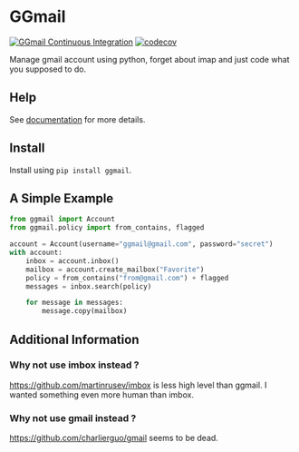 # GGmail

[![GGmail Continuous Integration](https://github.com/dylandoamaral/ggmail/actions/workflows/ci.yml/badge.svg)](https://github.com/dylandoamaral/ggmail/actions/workflows/ci.yml)
[![codecov](https://codecov.io/gh/dylandoamaral/ggmail/branch/main/graph/badge.svg?token=KY5JTQWZLF)](https://codecov.io/gh/dylandoamaral/ggmail)

Manage gmail account using python, forget about imap and just code what you supposed to do.

## Help

See [documentation](https://github.com/dylandoamaral/ggmail/wiki) for more details.

## Install

Install using `pip install ggmail`.

## A Simple Example

```python
from ggmail import Account
from ggmail.policy import from_contains, flagged

account = Account(username="ggmail@gmail.com", password="secret")
with account:
    inbox = account.inbox()
    mailbox = account.create_mailbox("Favorite")
    policy = from_contains("from@gmail.com") + flagged
    messages = inbox.search(policy)

    for message in messages:
        message.copy(mailbox)
```

## Additional Information

### Why not use imbox instead ?

https://github.com/martinrusev/imbox is less high level than ggmail. I wanted something even more human than imbox.

### Why not use gmail instead ?

https://github.com/charlierguo/gmail seems to be dead.
